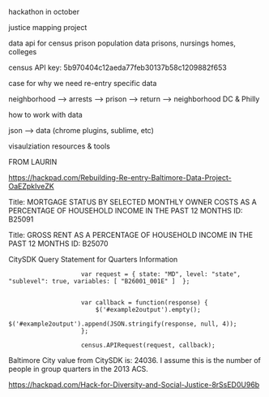 hackathon in october

justice mapping project

data
api for census prison population data
prisons, nursings homes, colleges

census API key: 5b970404c12aeda77feb30137b58c1209882f653

case for why we need re-entry specific data

neighborhood --> arrests --> prison --> return --> neighborhood
DC & Philly

how to work with data

json --> data (chrome plugins, sublime, etc)

visaulziation resources & tools


FROM LAURIN

https://hackpad.com/Rebuilding-Re-entry-Baltimore-Data-Project-OaEZpkIveZK

Title: MORTGAGE STATUS BY SELECTED MONTHLY OWNER COSTS AS A PERCENTAGE OF HOUSEHOLD INCOME IN THE PAST 12 MONTHS
ID: B25091

Title: GROSS RENT AS A PERCENTAGE OF HOUSEHOLD INCOME IN THE PAST 12 MONTHS
ID: B25070



CitySDK Query Statement for Quarters Information

                        var request = { state: "MD", level: "state", "sublevel": true, variables: [ "B26001_001E" ]  };


                        var callback = function(response) {
                            $('#example2output').empty();
                            $('#example2output').append(JSON.stringify(response, null, 4));
                        };

                        census.APIRequest(request, callback);
                        
Baltimore City value from CitySDK is: 24036. I assume this is the number of people in group quarters in the 2013 ACS.



https://hackpad.com/Hack-for-Diversity-and-Social-Justice-8rSsED0U96b